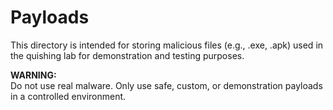 # Payloads

This directory is intended for storing malicious files (e.g., .exe, .apk) used in the quishing lab for demonstration and testing purposes.

**WARNING:**  
Do not use real malware. Only use safe, custom, or demonstration payloads in a controlled environment.